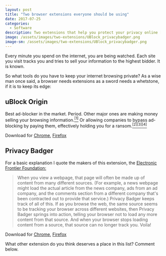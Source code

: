```yaml
---
layout: post
title: "Two browser extensions everyone should be using"
date: 2017-07-25
categories: 
  - Software
description: Two extensions that help you protect your privacy online [2 min read]
image: /assets/images/two-extensions/UBlock_privacybadger.png
image-sm: /assets/images/two-extensions/UBlock_privacybadger.png
---
```

Every minute you spend on the internet, you are being watched. Each site you visit tracks you and tries to sell your information to the highest bidder. It is known.

So what tools do you have to keep your internet browsing private? As a wise man once said, a browser needs extensions as a sword needs a whetstone, if it is to keep its edge:

## uBlock Origin

Best ad-blocker in the market. Period. Other major ones are making money selling your browsing information.[<sup>[1]</sup>](https://www.wired.com/2016/03/heres-how-that-adblocker-youre-using-makes-money/) Or allowing companies to bypass ad-blocking by paying them, effectively holding you for a ransom.[<sup>[2]</sup>](http://www.businessinsider.in/Google-Microsoft-and-Amazon-are-paying-Adblock-Plus-huge-fees-to-get-their-ads-unblocked/articleshow/46109705.cms)[<sup>[3]</sup>](https://www.theguardian.com/business/2016/sep/13/adblock-plus-launching-platform-to-sell-acceptable-ads)[<sup>[4]</sup>](https://www.theverge.com/2016/9/13/12890050/adblock-plus-now-sells-ads)

Download for [Chrome](https://chrome.google.com/webstore/detail/ublock-origin/cjpalhdlnbpafiamejdnhcphjbkeiagm), [Firefox](https://addons.mozilla.org/en-US/firefox/addon/ublock-origin/)

## Privacy Badger

For a basic explanation I quote the makers of this extension, the [Electronic Frontier Foundation:](https://www.eff.org/privacybadger#faq-How-does-Privacy-Badger-work?)

> When you view a webpage, that page will often be made up of content from many different sources.  (For example, a news webpage might load the actual article from the news company, ads from an ad company, and the comments section from a different company that's been contracted out to provide that service.)  Privacy Badger keeps track of all of this.  If as you browse the web, the same source seems to be tracking your browser across different websites, then Privacy Badger springs into action, telling your browser not to load any more content from that source.  And when your browser stops loading content from a source, that source can no longer track you.  Voila!

Download for [Chrome](https://chrome.google.com/webstore/detail/privacy-badger/pkehgijcmpdhfbdbbnkijodmdjhbjlgp), [Firefox](https://addons.mozilla.org/en-us/firefox/addon/privacy-badger17/)

What other extension do you think deserves a place in this list? Comment below.